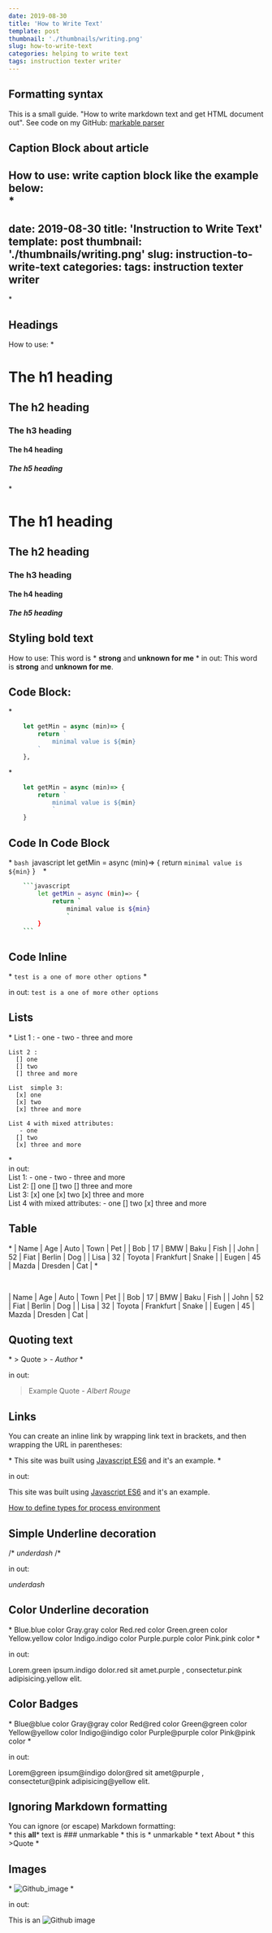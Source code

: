 ```yaml
---
date: 2019-08-30
title: 'How to Write Text'
template: post
thumbnail: './thumbnails/writing.png'
slug: how-to-write-text
categories: helping to write text
tags: instruction texter writer
---
```


## Formatting syntax

This is a small guide. "How to write markdown text and get HTML document out". See code on my GitHub: [markable parser](https://github.com/meugenom/markable-to-html)

## Caption Block about article

How to use: write caption block like the example below:
<br/>
\*
---
date: 2019-08-30
title: 'Instruction to Write Text'
template: post
thumbnail: './thumbnails/writing.png'
slug: instruction-to-write-text
categories: 
tags: instruction texter writer 
---
\*

## Headings

How to use:
\*
# The h1 heading
## The h2 heading
### The h3 heading
#### The h4 heading
##### The h5 heading
\* 
<br/>
# The h1 heading
## The h2 heading
### The h3 heading
#### The h4 heading
##### The h5 heading

## Styling bold text

How to use: This word is \* **strong** and **unknown for me** \*
in out: This word is **strong** and **unknown for me**.

## Code Block: 

\*		
```javascript
  	let getMin = async (min)=> {
		return `
    		minimal value is ${min}
    	`
	}‚
```
\* 

```javascript
	let getMin = async (min)=> {
		return `
    		minimal value is ${min}
    		`
	}
```

## Code In Code Block

\*
	```bash
		```javascript
			let getMin = async (min)=> {
				return `
					minimal value is ${min}
					`
			}
		```
	```
\*

```bash
	```javascript
		let getMin = async (min)=> {
			return `
				minimal value is ${min}
				`
		}
	```
```

## Code Inline

\*
    `test is a one of more other options`
\* 

in out:
`test is a one of more other options`

## Lists

\*
	List 1 :
	  - one
	  - two
	  - three and more

	List 2 :
	  [] one
	  [] two
	  [] three and more

	List  simple 3:
	  [x] one
	  [x] two
	  [x] three and more

	List 4 with mixed attributes:
	   - one
	  [] two
	  [x] three and more

\*
<br/>
in out:
<br/>
List 1:
	- one
	- two
	- three and more
<br/>
List 2:
	[] one
	[] two
	[] three and more
<br/>
List 3:
	[x] one
	[x] two
	[x] three and more
<br/>
List 4 with mixed attributes:
	- one
	[] two
	[x] three and more


## Table

\*
| Name | Age | Auto | Town | Pet |
| Bob | 17 | BMW | Baku | Fish |
| John | 52 | Fiat | Berlin | Dog |
| Lisa | 32 | Toyota | Frankfurt | Snake |
| Eugen | 45 | Mazda | Dresden | Cat | 
\*

<br/>

| Name | Age | Auto | Town | Pet |
| Bob | 17 | BMW | Baku | Fish |
| John | 52 | Fiat | Berlin | Dog |
| Lisa | 32 | Toyota | Frankfurt | Snake |
| Eugen | 45 | Mazda | Dresden | Cat |


## Quoting text

\*
    > Quote
    > <cite> - Author </cite>
\* 

in out:

> Example Quote
> <cite> - Albert Rouge </cite>

## Links

You can create an inline link by wrapping link text in brackets, and then wrapping the URL in parentheses:

\*
	This site was built using [Javascript ES6](https://en.wikipedia.org/wiki/ECMAScript)  and it's an example.
\* 

in out:

This site was built using [Javascript ES6](https://en.wikipedia.org/wiki/ECMAScript) and it's an example.

[How to define types for process environment](https://meugenom.com/#/article/how-to-define-types-for-process-environment)


## Simple Underline decoration

/* _underdash_ /*

in out:

_underdash_

## Color Underline decoration

\*
	Blue.blue color
	Gray.gray color
	Red.red color
	Green.green color
	Yellow.yellow color
	Indigo.indigo color 
	Purple.purple color
	Pink.pink color
\*

in out:

Lorem.green ipsum.indigo dolor.red sit amet.purple , consectetur.pink adipisicing.yellow elit. 

## Color Badges

\*
	Blue@blue color
	Gray@gray color
	Red@red color
	Green@green color
	Yellow@yellow color
	Indigo@indigo color 
	Purple@purple color
	Pink@pink color
\* 

in out:

Lorem@green ipsum@indigo dolor@red sit amet@purple , consectetur@pink adipisicing@yellow elit.

## Ignoring Markdown formatting

You can ignore (or escape) Markdown formatting:
<br/>
\* this **all*** text is ### unmarkable \*
this is \* unmarkable \* text
About \* this >Quote \*

## Images

\* ![Github_image](./images/github.png) \*

in out:

This is an ![Github image](./images/github.png)
